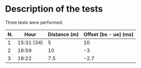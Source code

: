 # Description of the tests

Three tests were performed:

| N.  | Hour       | Distance (m) | Offset [bs - ue] (ms) |
| --- | ---------- | ------------ | --------------------- |
| 1   | 15:31 (34) | 5            | 10                    |
| 2   | 16:59      | 10           | -3                    |
| 3   | 16:22      | 7.5          | -2.7                  |
